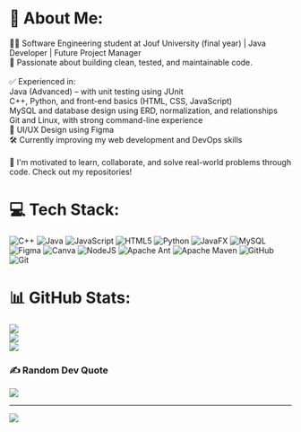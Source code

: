 # 💫 About Me:
👨‍💻 Software Engineering student at Jouf University (final year) | Java Developer | Future Project Manager<br>🔧 Passionate about building clean, tested, and maintainable code.<br><br>✅ Experienced in:<br>Java (Advanced) – with unit testing using JUnit<br>C++, Python, and front-end basics (HTML, CSS, JavaScript)<br>MySQL and database design using ERD, normalization, and relationships<br>Git and Linux, with strong command-line experience<br>🎨 UI/UX Design using Figma<br>🛠 Currently improving my web development and DevOps skills<br><br>🚀 I'm motivated to learn, collaborate, and solve real-world problems through code. Check out my repositories! 

# 💻 Tech Stack:
![C++](https://img.shields.io/badge/c++-%2300599C.svg?style=flat&logo=c%2B%2B&logoColor=white) ![Java](https://img.shields.io/badge/java-%23ED8B00.svg?style=flat&logo=openjdk&logoColor=white) ![JavaScript](https://img.shields.io/badge/javascript-%23323330.svg?style=flat&logo=javascript&logoColor=%23F7DF1E) ![HTML5](https://img.shields.io/badge/html5-%23E34F26.svg?style=flat&logo=html5&logoColor=white) ![Python](https://img.shields.io/badge/python-3670A0?style=flat&logo=python&logoColor=ffdd54) ![JavaFX](https://img.shields.io/badge/javafx-%23FF0000.svg?style=flat&logo=javafx&logoColor=white) ![MySQL](https://img.shields.io/badge/mysql-4479A1.svg?style=flat&logo=mysql&logoColor=white) ![Figma](https://img.shields.io/badge/figma-%23F24E1E.svg?style=flat&logo=figma&logoColor=white) ![Canva](https://img.shields.io/badge/Canva-%2300C4CC.svg?style=flat&logo=Canva&logoColor=white) ![NodeJS](https://img.shields.io/badge/node.js-6DA55F?style=flat&logo=node.js&logoColor=white) ![Apache Ant](https://img.shields.io/badge/Apache%20Ant-A81C7D?style=flat&logo=Apache%20Ant&logoColor=white) ![Apache Maven](https://img.shields.io/badge/Apache%20Maven-C71A36?style=flat&logo=Apache%20Maven&logoColor=white) ![GitHub](https://img.shields.io/badge/github-%23121011.svg?style=flat&logo=github&logoColor=white) ![Git](https://img.shields.io/badge/git-%23F05033.svg?style=flat&logo=git&logoColor=white)
# 📊 GitHub Stats:
![](https://github-readme-stats.vercel.app/api?username=iMBRKII&theme=transparent&hide_border=false&include_all_commits=false&count_private=false)<br/>
![](https://nirzak-streak-stats.vercel.app/?user=iMBRKII&theme=transparent&hide_border=false)<br/>
![](https://github-readme-stats.vercel.app/api/top-langs/?username=iMBRKII&theme=transparent&hide_border=false&include_all_commits=false&count_private=false&layout=compact)

### ✍️ Random Dev Quote
![](https://quotes-github-readme.vercel.app/api?type=horizontal&theme=tokyonight)

---
[![](https://visitcount.itsvg.in/api?id=iMBRKII&icon=0&color=0)](https://visitcount.itsvg.in)

<!-- Proudly created with GPRM ( https://gprm.itsvg.in ) -->
